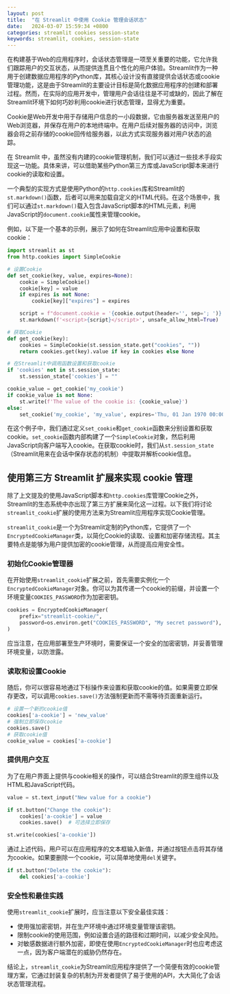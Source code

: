 ```yaml
---
layout: post
title:  "在 Streamlit 中使用 Cookie 管理会话状态"
date:   2024-03-07 15:59:34 +0800
categories: streamlit cookies session-state
keywords: streamlit, cookies, session-state
---
```


在构建基于Web的应用程序时，会话状态管理是一项至关重要的功能，它允许我们跟踪用户的交互状态，从而提供连贯且个性化的用户体验。Streamlit作为一种用于创建数据应用程序的Python库，其核心设计没有直接提供会话状态或cookie管理功能，这是由于Streamlit的主要设计目标是简化数据应用程序的创建和部署过程。然而，在实际的应用开发中，管理用户会话往往是不可或缺的，因此了解在Streamlit环境下如何巧妙利用cookie进行状态管理，显得尤为重要。

Cookie是Web开发中用于存储用户信息的一小段数据，它由服务器发送至用户的Web浏览器，并保存在用户的本地终端中。在用户后续对服务器的访问中，浏览器会将之前存储的cookie回传给服务器，以此方式实现服务器对用户状态的追踪。

在 Streamlit 中，虽然没有内建的cookie管理机制，我们可以通过一些技术手段实现这一功能。具体来讲，可以借助某些Python第三方库或JavaScript脚本来进行cookie的读取和设置。

一个典型的实现方式是使用Python的`http.cookies`库和Streamlit的`st.markdown()`函数，后者可以用来加载自定义的HTML代码。在这个场景中，我们可以通过`st.markdown()`载入包含JavaScript脚本的HTML元素，利用JavaScript的`document.cookie`属性来管理cookie。

例如，以下是一个基本的示例，展示了如何在Streamlit应用中设置和获取cookie：

```python
import streamlit as st
from http.cookies import SimpleCookie

# 设置Cookie
def set_cookie(key, value, expires=None):
    cookie = SimpleCookie()
    cookie[key] = value
    if expires is not None:
        cookie[key]["expires"] = expires

    script = f"document.cookie = '{cookie.output(header='', sep='; ')}';"
    st.markdown(f'<script>{script}</script>', unsafe_allow_html=True)

# 获取Cookie
def get_cookie(key):
    cookies = SimpleCookie(st.session_state.get("cookies", ""))
    return cookies.get(key).value if key in cookies else None

# 在Streamlit中调用函数设置和获取cookie
if 'cookies' not in st.session_state:
    st.session_state['cookies'] = ""

cookie_value = get_cookie('my_cookie')
if cookie_value is not None:
    st.write(f'The value of the cookie is: {cookie_value}')
else:
    set_cookie('my_cookie', 'my_value', expires='Thu, 01 Jan 1970 00:00:01 GMT')
```

在这个例子中，我们通过定义`set_cookie`和`get_cookie`函数来分别设置和获取cookie。`set_cookie`函数内部构建了一个`SimpleCookie`对象，然后利用JavaScript向客户端写入cookie。在获取cookie时，我们从`st.session_state`（Streamlit用来在会话中保存状态的机制）中提取并解析cookie信息。

## 使用第三方 Streamlit 扩展来实现 cookie 管理

除了上文提及的使用JavaScript脚本和`http.cookies`库管理Cookie之外，Streamlit的生态系统中亦出现了第三方扩展来简化这一过程。以下我们将讨论`streamlit_cookie`扩展的使用方法来为Streamlit应用程序实现Cookie管理。

`streamlit_cookie`是一个为Streamlit定制的Python库，它提供了一个`EncryptedCookieManager`类，以简化Cookie的读取、设置和加密存储流程。其主要特点是能够为用户提供加密的cookie管理，从而提高应用安全性。

### 初始化Cookie管理器

在开始使用`streamlit_cookie`扩展之前，首先需要实例化一个`EncryptedCookieManager`对象。你可以为其传递一个cookie的前缀，并设置一个环境变量`COOKIES_PASSWORD`作为加密密钥。

```python
cookies = EncryptedCookieManager(
    prefix="streamlit-cookie/",
    password=os.environ.get("COOKIES_PASSWORD", "My secret password"),
)
```

应当注意，在应用部署至生产环境时，需要保证一个安全的加密密钥，并妥善管理环境变量，以防泄露。

### 读取和设置Cookie

随后，你可以很容易地通过下标操作来设置和获取cookie的值。如果需要立即保存更改，可以调用`cookies.save()`方法强制更新而不需等待页面重新运行。

```python
# 设置一个新的cookie值
cookies['a-cookie'] = 'new_value'
# 强制立即保存cookie
cookies.save()
# 获取cookie值
cookie_value = cookies['a-cookie']
```

### 提供用户交互

为了在用户界面上提供与cookie相关的操作，可以结合Streamlit的原生组件以及HTML和JavaScript代码。

```python
value = st.text_input("New value for a cookie")

if st.button("Change the cookie"):
    cookies['a-cookie'] = value
    cookies.save()  # 可选择立即保存

st.write(cookies['a-cookie'])
```

通过上述代码，用户可以在应用程序的文本框输入新值，并通过按钮点击将其存储为cookie。如果要删除一个cookie，可以简单地使用`del`关键字。

```python
if st.button("Delete the cookie"):
    del cookies['a-cookie']
```

### 安全性和最佳实践

使用`streamlit_cookie`扩展时，应当注意以下安全最佳实践：

- 使用强加密密钥，并在生产环境中通过环境变量管理该密钥。
- 限制cookie的使用范围，例如设置合适的路径和过期时间，以减少安全风险。
- 对敏感数据进行额外加密，即使在使用`EncryptedCookieManager`时也应考虑这一点，因为客户端潜在的威胁仍然存在。

结论上，`streamlit_cookie`为Streamlit应用程序提供了一个简便有效的cookie管理方案，它通过封装复杂的机制为开发者提供了易于使用的API，大大简化了会话状态管理流程。
